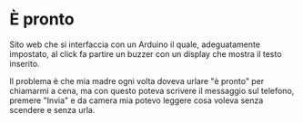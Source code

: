 # È pronto

Sito web che si interfaccia con un Arduino il quale, adeguatamente impostato, al click fa partire un buzzer con un display che mostra il testo inserito.

Il problema è che mia madre ogni volta doveva urlare "è pronto" per chiamarmi a cena, ma con questo poteva scrivere il messaggio sul telefono, premere "Invia" e da camera mia potevo leggere cosa voleva senza scendere e senza urla.
